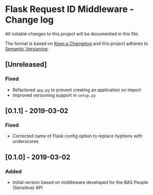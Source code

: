 # Flask Request ID Middleware - Change log

All notable changes to this project will be documented in this file.

The format is based on [Keep a Changelog](http://keepachangelog.com/en/1.0.0/)
and this project adheres to [Semantic Versioning](http://semver.org/spec/v2.0.0.html).

## [Unreleased]

### Fixed

* Refactored `app.py` to prevent creating an application on import
* Improved versioning support in `setup.py`

## [0.1.1] - 2019-03-02

### Fixed

* Corrected name of Flask config option to replace hyphens with underscores

## [0.1.0] - 2019-03-02

### Added

* Initial version based on middleware developed for the BAS People (Sensitive) API

